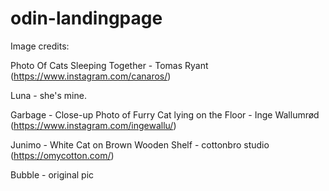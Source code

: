 # odin-landingpage

Image credits:

Photo Of Cats Sleeping Together - Tomas Ryant (https://www.instagram.com/canaros/)

Luna - she's mine. 

Garbage - Close-up Photo of Furry Cat lying on the Floor - Inge Wallumrød (https://www.instagram.com/ingewallu/)

Junimo - White Cat on Brown Wooden Shelf - cottonbro studio (https://omycotton.com/)

Bubble - original pic 

